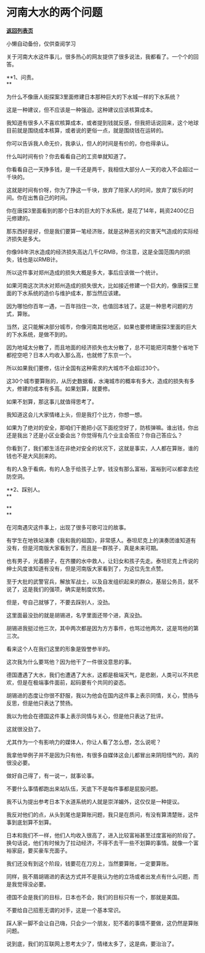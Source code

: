 # 河南大水的两个问题

[**返回列表页**](/gzh/记忆承载3)

小懒自动备份，仅供查阅学习

关于河南大水这件事儿，很多热心的网友提供了很多说法，我都看了。一个个的回答。  

  

 **1、问责。  
**

  

为什么不像唐人街探案3里面修建日本那种巨大的下水城一样的下水系统？

  

这是一种建议，但不应该是一种强迫。这种建议应该核算成本。  

  

我知道有很多人不喜欢核算成本，或者提到钱就反感，但我把话说回来，这个地球目前就是围绕成本核算，或者说的更俗一点，就是围绕钱在运转的。

  

你可以告诉我人命无价，我承认，但人的时间是有价的，你也得承认。  

  

什么叫时间有价？你去看看自己的工资单就知道了。  

  

你看看自己一天挣多钱，是一千还是两千，我相信大部分人一天的收入不会超过一千块的。

  

这就是时间有价呀，你为了挣这一千块，放弃了陪家人的时间，放弃了娱乐的时间。你在出售自己的时间。  

  

你在唐探3里面看到的那个日本的巨大的下水系统，是花了14年，耗资2400亿日元修建的。

  

那东西好是好，但是我们要算一笔经济账，就是这种恶劣的灾害天气造成的实际经济损失是多大。  

  

你像98年洪水造成的经济损失高达几千亿RMB，你注意，这是全国范围内的损失，钱也是以RMB计。  

  

所以这件事对郑州造成的损失大概是多大，事后应该做一个统计。

  

如果河南这次洪水对郑州造成的损失很大，比如接近修建一个巨大的，像唐探三里面的下水系统的造价与维护成本，那当然应该建。  

  

因为哪怕你百年一遇，一百年挡住一次，也值回本钱了。这是一种思考问题的方式，算账。

  

当然，这只能解决部分城市，你像河南其他地区，如果也要修建唐探3里面的巨大的下水系统，是做不到的。

  

因为地域太分散了，而且地面的经济损失也太分散了，总不可能把河南整个省地下都挖空吧？日本人均收入那么高，也就修了东京一个。

  

所以如果我们要修，估计全国有这种需求的大城市不会超过30个。

  

这30个城市要算账的，从历史数据看，水淹城市的概率有多大，造成的损失有多大，修建的成本有多高。如果划算，就要修。  

  

如果不划算，那这事儿就值得思考了。

  

我知道这会儿大家情绪上头，但是我打个比方，你想一想。

  

如果为了绝对的安全，那咱们干脆把小区下面挖空好了，防核弹嘛。谁出钱，你出还是我出？还是小区业委会出？你觉得有几个业主会答应？你自己答应么？

  

你看到了，我们都生活在非绝对安全的状况下，这就是事实，人人都在算账，谁的钱也不是大风刮来的。

  

有的人急于看病，有的人急于给孩子上学，钱没有那么富裕，富裕到可以都拿去挖防空洞。  

  

 **2、踩别人。  
**

 **  
**

在河南遇灾这件事上，出现了很多可歌可泣的故事。

  

有学生在地铁站演奏《我和我的祖国》，非常感人。泰坦尼克上的演奏团谁知道有没有，但是河南版大家看到了，而且是一群孩子，真是未来可期。

  

也有男子，光着膀子，在齐腰的水中救人，让妇女和孩子先走。泰坦尼克上传说的绅士风度谁知道有没有，但是河南版大家看到了，为这位先生点赞。  

  

至于大批的武警官兵，解放军战士，以及自发组织起来的群众，基层公务员，就不说了，这是我们的强项，确实是制度优势。  

  

但是，夸自己就够了，不要去踩别人，没劲。  

  

这里面最没劲的就是胡锡进，名字里面还带个进，真没劲。

  

胡锡进我挺过他三次，其中两次都是因为方方事件，也骂过他两次，这是骂他的第三次。

  

看来这个人在我们这里的形象是毁誉参半的。  

  

这次我为什么要骂他？因为他干了一件很没意思的事。  

  

德国遭遇了大水，我们也遭遇了大水，这都是极端天气，是悲剧，人类可以不共悲欢，但是在极端事件面前，起码要有个共同的姿态。

  

胡锡进的态度让你很不舒服，我以为他会在国内这件事上表示同情，关心，赞扬与反思，但是他只表达了赞扬。  

  

我以为他会在德国这件事上表示同情与关心，但是他只表达了批评。

  

这就很没劲了。  

  

尤其作为一个有影响力的媒体人，你让人看了怎么想，怎么说呢？  

  

我拿他举例子并不是因为只有他，有很多自媒体这会儿都冒出来阴阳怪气的，真的很没必要。  

  

做好自己得了，有一说一，就事论事。

  

不要什么事情都跑出来站队伍，天底下不是每件事都是屁股问题。  

  

我不认为提出参考日本下水道系统的人就是崇洋媚外，这仅仅是一种提议。  

  

我反对他们的点，从头到尾也是算账问题，我只是在质问，有没有算清楚账，这件事到底划算不划算。

  

日本和我们不一样，他们人均收入很高了，进入比较富裕甚至过度富裕的阶段了。换句话说，他们有时候为了拉动经济，不得不去干一些不划算的事情。就像一个富裕家庭，要买豪车充面子。

  

我们还没有到这个阶段，钱要花在刀刃上，当然要算账，一定要算账。

  

同样，我不屑胡锡进的表达方式并不是我认为他的立场或者出发点有什么问题，而是我觉得没必要。  

  

德国不会是我们的目标，日本也不会，我们的目标只有一个，那就是美国。

  

不要给自己招惹无谓的对手，这是一个基本常识。

  

踩人家一脚不会让自己嗨，只会少一个朋友，犯不着的事情不要做，这仍然是算账问题。

  

说到底，我们的互联网上思考太少了，情绪太多了，这是病，要治治了。

